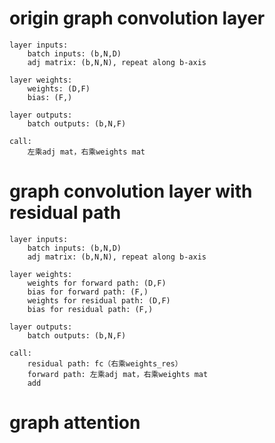 # origin graph convolution layer

    layer inputs: 
        batch inputs: (b,N,D)
        adj matrix: (b,N,N), repeat along b-axis

    layer weights:
        weights: (D,F)
        bias: (F,)

    layer outputs:
        batch outputs: (b,N,F)

    call: 
        左乘adj mat，右乘weights mat


# graph convolution layer with residual path

    layer inputs: 
        batch inputs: (b,N,D)
        adj matrix: (b,N,N), repeat along b-axis

    layer weights:
        weights for forward path: (D,F)
        bias for forward path: (F,)
        weights for residual path: (D,F)
        bias for residual path: (F,)

    layer outputs:
        batch outputs: (b,N,F)

    call:
        residual path: fc（右乘weights_res）
        forward path: 左乘adj mat，右乘weights mat
        add


# graph attention
